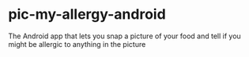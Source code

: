 # pic-my-allergy-android
The Android app that lets you snap a picture of your food and tell if you might be allergic to anything in the picture
